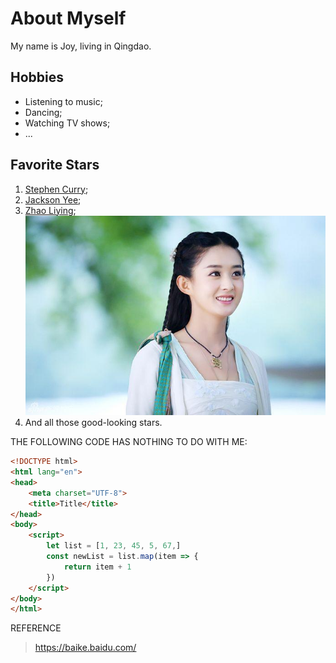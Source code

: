 # About Myself
My name is Joy, living in Qingdao.
 
## Hobbies
* Listening to music;
* Dancing;
* Watching TV shows;
* ...
## Favorite Stars
1. [Stephen Curry](https://baike.baidu.com/item/%E6%96%AF%E8%92%82%E8%8A%AC%C2%B7%E5%BA%93%E9%87%8C/902812?fr=aladdin);
2. [Jackson Yee](https://baike.baidu.com/item/%E6%98%93%E7%83%8A%E5%8D%83%E7%8E%BA/221450?fr=aladdin);
3. [Zhao Liying](https://baike.baidu.com/item/%E8%B5%B5%E4%B8%BD%E9%A2%96/10075976?fr=aladdin);
![](赵丽颖.jpg)
4. And all those good-looking stars.
   
THE FOLLOWING CODE HAS NOTHING TO DO WITH ME:
```html
<!DOCTYPE html>
<html lang="en">
<head>
    <meta charset="UTF-8">
    <title>Title</title>
</head>
<body>
    <script>
        let list = [1, 23, 45, 5, 67,]
        const newList = list.map(item => {
            return item + 1
        })
    </script>
</body>
</html>
```
REFERENCE
>https://baike.baidu.com/